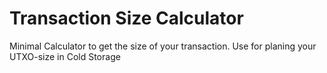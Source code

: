 # Transaction Size Calculator 

Minimal Calculator to get the size of your transaction. Use for planing your UTXO-size in Cold Storage
